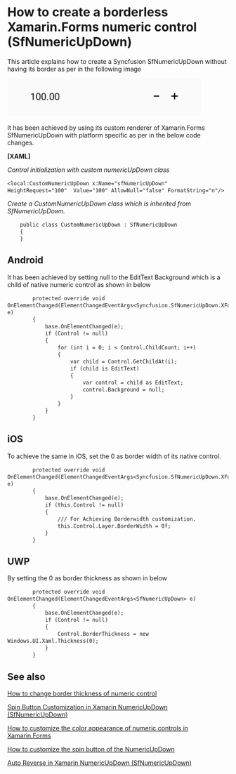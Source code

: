 # How to create a borderless Xamarin.Forms numeric control (SfNumericUpDown)

This article explains how to create a Syncfusion SfNumericUpDown without having its border as per in the following image

![](Output.png) 

It has been achieved by using its custom renderer of Xamarin.Forms SfNumericUpDown with platform specific as per in the below code changes.

**[XAML]**

*Control initialization with custom numericUpDown class*

 ```   
 <local:CustomNumericUpDown x:Name="sfNumericUpDown" HeightRequest="100"  Value="100" AllowNull="false" FormatString="n"/>
```
*Create a CustomNumericUpDown class which is inherited from SfNumericUpDown.*

```
    public class CustomNumericUpDown : SfNumericUpDown
    {
    }
```

## Android
It has been achieved by setting null to the EditText Background which is a child of native numeric control as shown in below

```
        protected override void OnElementChanged(ElementChangedEventArgs<Syncfusion.SfNumericUpDown.XForms.SfNumericUpDown> e)
        {
            base.OnElementChanged(e);
            if (Control != null)
            {
                for (int i = 0; i < Control.ChildCount; i++)
                {
                    var child = Control.GetChildAt(i);
                    if (child is EditText)
                    {
                        var control = child as EditText;
                        control.Background = null;
                    }
                }
            }
        }
```

## iOS
To achieve the same in iOS, set the 0 as border width of its native control.

```
        protected override void OnElementChanged(ElementChangedEventArgs<Syncfusion.SfNumericUpDown.XForms.SfNumericUpDown> e)
        {
            base.OnElementChanged(e);
            if (this.Control != null)
            {
                /// For Achieving Borderwidth customization.
                this.Control.Layer.BorderWidth = 0f;
            }
        }
```

## UWP
By setting the 0 as border thickness as shown in below

```
        protected override void OnElementChanged(ElementChangedEventArgs<SfNumericUpDown> e)
        {
            base.OnElementChanged(e);
            if (Control != null)
            {
                Control.BorderThickness = new Windows.UI.Xaml.Thickness(0);
            }
        }
```

## See also

[How to change border thickness of numeric control](https://www.syncfusion.com/kb/7633/how-to-change-borderwidth-of-numericupdown-by-using-custom-renderer)

[Spin Button Customization in Xamarin NumericUpDown (SfNumericUpDown)](https://help.syncfusion.com/xamarin/numericupdown/spin-button-customization)

[How to customize the color appearance of numeric controls in Xamarin.Forms](https://www.syncfusion.com/kb/11610/how-to-customize-the-color-appearance-of-numeric-controls-in-xamarin-forms)

[How to customize the spin button of the NumericUpDown](https://www.syncfusion.com/kb/10156/how-to-customise-the-spin-button-of-the-numericupdown)

[Auto Reverse in Xamarin NumericUpDown (SfNumericUpDown)](https://help.syncfusion.com/xamarin/numericupdown/auto-reverse)




